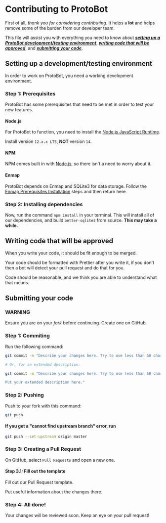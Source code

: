# Contributing to ProtoBot

First of all, *thank you for considering contributing*. It helps a **lot** and helps remove some of the burden from our developer team.

This file will assist you with everything you need to know about 
[**_setting up a ProtoBot development/testing environment_**](#setting-up-a-developmenttesting-environment), 
[**_writing code that will be approved_**](#writing-code-that-will-be-approved), 
and [**_submitting your code_**](#submitting-your-code).

## Setting up a development/testing environment

In order to work on ProtoBot, you need a working development environment.

### Step 1: Prerequisites

ProtoBot has some prerequisites that need to be met in order to test your new features.

#### Node.js

For ProtoBot to function, you need to install the 
[Node.js JavaScript Runtime](https://nodejs.org/).

Install version `12.x.x LTS`, **NOT** version `14`.

#### NPM

NPM comes built in with [Node.js](#nodejs), so there isn't a need to worry about 
it.

#### Enmap

ProtoBot depends on Enmap and SQLite3 for data storage. Follow the [Enmap Prerequisites Installation](https://enmap.evie.dev/install#pre-requisites) steps and then return here.

### Step 2: Installing dependencies

Now, run the command `npm install` in your terminal. This will install all of our dependencies, and build `better-sqlite3` from source. **This may take a while.**

## Writing code that will be approved

When you write your code, it should be fit enough to be merged.

Your code should be formatted with Prettier after you write it, if you don't then a bot will detect your pull request and do that for you.

Code should be reasonable, and we think you are able to understand what that means.

## Submitting your code

### WARNING

Ensure you are on your _fork_ before continuing. Create one on GitHub.

### Step 1: Commiting

Run the following command:

```bash
git commit -m "Describe your changes here. Try to use less than 50 characters."

# Or, for an extended description:

git commit -m "Describe your changes here. Try to use less than 50 characters.

Put your extended description here."
```

### Step 2: Pushing

Push to your fork with this command:

```bash
git push
```

#### If you get a "cannot find upstream branch" error, run

```bash
git push --set-upstream origin master
```

### Step 3: Creating a Pull Request

On GitHub, select `Pull Requests` and open a new one.

#### Step 3.1: Fill out the template

Fill out our Pull Request template.

Put useful information about the changes there.

### Step 4: All done!

Your changes will be reviewed soon. Keep an eye on your pull request!
